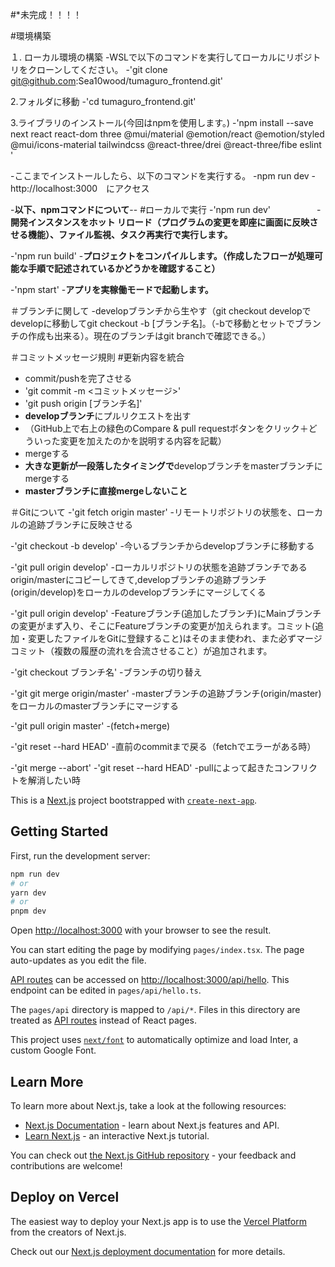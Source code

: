 #*未完成！！！！

#環境構築

１. ローカル環境の構築
-WSLで以下のコマンドを実行してローカルにリポジトリをクローンしてください。
-'git clone git@github.com:Sea10wood/tumaguro_frontend.git'

2.フォルダに移動
-'cd tumaguro_frontend.git'

3.ライブラリのインストール(今回はnpmを使用します。)
-'npm install --save next react react-dom three @mui/material @emotion/react @emotion/styled @mui/icons-material tailwindcss @react-three/drei @react-three/fibe eslint '


-ここまでインストールしたら、以下のコマンドを実行する。
-npm run dev
-http://localhost:3000　にアクセス


-**以下、npmコマンドについて**--
#ローカルで実行
-'npm run dev'　　　　　
-**開発インスタンスをホット リロード（プログラムの変更を即座に画面に反映させる機能）、ファイル監視、タスク再実行で実行します。**

-'npm run build'
-**プロジェクトをコンパイルします。（作成したフローが処理可能な手順で記述されているかどうかを確認すること）**

-'npm start'
-**アプリを実稼働モードで起動します。**

＃ブランチに関して
-developブランチから生やす（git checkout developでdevelopに移動してgit checkout -b [ブランチ名]。（-bで移動とセットでブランチの作成も出来る）。現在のブランチはgit branchで確認できる。）

＃コミットメッセージ規則
#更新内容を統合
- commit/pushを完了させる
- 'git commit -m <コミットメッセージ>'
- 'git push origin [ブランチ名]'
- **developブランチ**にプルリクエストを出す
- （GitHub上で右上の緑色のCompare & pull requestボタンをクリック＋どういった変更を加えたのかを説明する内容を記載）
- mergeする
- **大きな更新が一段落したタイミングで**developブランチをmasterブランチにmergeする
- **masterブランチに直接mergeしないこと**

＃Gitについて
-'git fetch origin master'
-リモートリポジトリの状態を、ローカルの追跡ブランチに反映させる

-'git checkout -b develop'
-今いるブランチからdevelopブランチに移動する

-'git pull origin develop'
-ローカルリポジトリの状態を追跡ブランチであるorigin/masterにコピーしてきて,developブランチの追跡ブランチ(origin/develop)をローカルのdevelopブランチにマージしてくる

-'git pull origin develop'
-Featureブランチ(追加したブランチ)にMainブランチの変更がまず入り、そこにFeatureブランチの変更が加えられます。コミット(追加・変更したファイルをGitに登録すること)はそのまま使われ、また必ずマージコミット（複数の履歴の流れを合流させること）が追加されます。

-'git checkout ブランチ名'
-ブランチの切り替え

-'git git merge origin/master'
-masterブランチの追跡ブランチ(origin/master)をローカルのmasterブランチにマージする

-'git pull origin master'
-(fetch+merge)

-'git reset --hard HEAD'
-直前のcommitまで戻る（fetchでエラーがある時）

-'git merge --abort'
-'git reset --hard HEAD'
-pullによって起きたコンフリクトを解消したい時









This is a [Next.js](https://nextjs.org/) project bootstrapped with [`create-next-app`](https://github.com/vercel/next.js/tree/canary/packages/create-next-app).

## Getting Started

First, run the development server:

```bash
npm run dev
# or
yarn dev
# or
pnpm dev
```

Open [http://localhost:3000](http://localhost:3000) with your browser to see the result.

You can start editing the page by modifying `pages/index.tsx`. The page auto-updates as you edit the file.

[API routes](https://nextjs.org/docs/api-routes/introduction) can be accessed on [http://localhost:3000/api/hello](http://localhost:3000/api/hello). This endpoint can be edited in `pages/api/hello.ts`.

The `pages/api` directory is mapped to `/api/*`. Files in this directory are treated as [API routes](https://nextjs.org/docs/api-routes/introduction) instead of React pages.

This project uses [`next/font`](https://nextjs.org/docs/basic-features/font-optimization) to automatically optimize and load Inter, a custom Google Font.

## Learn More

To learn more about Next.js, take a look at the following resources:

- [Next.js Documentation](https://nextjs.org/docs) - learn about Next.js features and API.
- [Learn Next.js](https://nextjs.org/learn) - an interactive Next.js tutorial.

You can check out [the Next.js GitHub repository](https://github.com/vercel/next.js/) - your feedback and contributions are welcome!

## Deploy on Vercel

The easiest way to deploy your Next.js app is to use the [Vercel Platform](https://vercel.com/new?utm_medium=default-template&filter=next.js&utm_source=create-next-app&utm_campaign=create-next-app-readme) from the creators of Next.js.

Check out our [Next.js deployment documentation](https://nextjs.org/docs/deployment) for more details.
